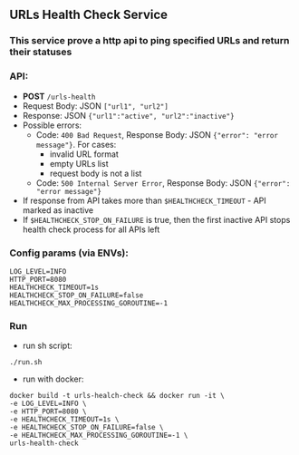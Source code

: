 ## URLs Health Check Service

### This service prove a http api to ping specified URLs and return their statuses

### API:
 
- **POST** `/urls-health` 
- Request Body: JSON `["url1", "url2"]`
- Response: JSON `{"url1":"active", "url2":"inactive"}`
- Possible errors:
  - Code: `400 Bad Request`, Response Body: JSON `{"error": "error message"}`. For cases:
    - invalid URL format
    - empty URLs list
    - request body is not a list
  - Code: `500 Internal Server Error`, Response Body: JSON `{"error": "error message"}`
- If response from API takes more than `$HEALTHCHECK_TIMEOUT` - API marked as inactive
- If `$HEALTHCHECK_STOP_ON_FAILURE` is true, then the first inactive API stops health check process for all APIs left

### Config params (via ENVs):
```
LOG_LEVEL=INFO
HTTP_PORT=8080
HEALTHCHECK_TIMEOUT=1s
HEALTHCHECK_STOP_ON_FAILURE=false
HEALTHCHECK_MAX_PROCESSING_GOROUTINE=-1
```

### Run
- run sh script:
```
./run.sh
```
- run with docker:
```
docker build -t urls-healch-check && docker run -it \
-e LOG_LEVEL=INFO \
-e HTTP_PORT=8080 \
-e HEALTHCHECK_TIMEOUT=1s \
-e HEALTHCHECK_STOP_ON_FAILURE=false \
-e HEALTHCHECK_MAX_PROCESSING_GOROUTINE=-1 \
urls-health-check
```


